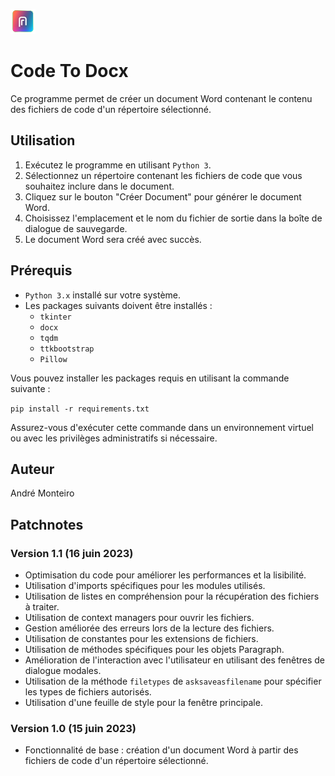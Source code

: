 ![Cover](https://github.com/Lumantis/CodeToWord/blob/main/Codetoword.png)
# Code To Docx

Ce programme permet de créer un document Word contenant le contenu des fichiers de code d'un répertoire sélectionné.

## Utilisation

1. Exécutez le programme en utilisant `Python 3`.
2. Sélectionnez un répertoire contenant les fichiers de code que vous souhaitez inclure dans le document.
3. Cliquez sur le bouton "Créer Document" pour générer le document Word.
4. Choisissez l'emplacement et le nom du fichier de sortie dans la boîte de dialogue de sauvegarde.
5. Le document Word sera créé avec succès.

## Prérequis

- `Python 3.x` installé sur votre système.
- Les packages suivants doivent être installés :
  - `tkinter`
  - `docx`
  - `tqdm`
  - `ttkbootstrap`
  - `Pillow`

Vous pouvez installer les packages requis en utilisant la commande suivante :

`pip install -r requirements.txt`

Assurez-vous d'exécuter cette commande dans un environnement virtuel ou avec les privilèges administratifs si nécessaire.

## Auteur

André Monteiro

## Patchnotes

### Version 1.1 (16 juin 2023)

- Optimisation du code pour améliorer les performances et la lisibilité.
- Utilisation d'imports spécifiques pour les modules utilisés.
- Utilisation de listes en compréhension pour la récupération des fichiers à traiter.
- Utilisation de context managers pour ouvrir les fichiers.
- Gestion améliorée des erreurs lors de la lecture des fichiers.
- Utilisation de constantes pour les extensions de fichiers.
- Utilisation de méthodes spécifiques pour les objets Paragraph.
- Amélioration de l'interaction avec l'utilisateur en utilisant des fenêtres de dialogue modales.
- Utilisation de la méthode `filetypes` de `asksaveasfilename` pour spécifier les types de fichiers autorisés.
- Utilisation d'une feuille de style pour la fenêtre principale.

### Version 1.0 (15 juin 2023)

- Fonctionnalité de base : création d'un document Word à partir des fichiers de code d'un répertoire sélectionné.

